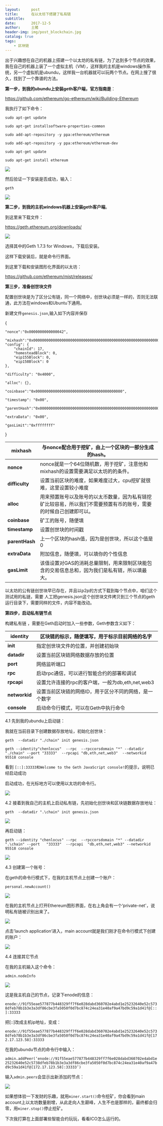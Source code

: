 ```yaml
---
layout:     post
title:      在以太坊下搭建了私有链
subtitle:   
date:       2017-12-5
author:     土猪
header-img: img/post_blockchain.jpg
catalog: true
tags:
    - 区块链
---
```


出于兴趣想在自己的机器上搭建一个以太坊的私有链，为了达到多个节点的效果，我在自己的机器上装了一个虚拟主机（VM），这样我的主机是windows操作系统，另一个虚拟机是ubundu，这样我一台机器就可以玩两个节点。在网上搜了很久，找到了一个靠谱的方法。



**第一步，到我的ubundu上安装geth客户端，官方指南是**：

https://github.com/ethereum/go-ethereum/wiki/Building-Ethereum

我执行了如下命令：

```
sudo apt-get update

sudo apt-get installsoftware-properties-common

sudo add-apt-repository -y ppa:ethereum/ethereum

sudo add-apt-repository -y ppa:ethereum/ethereum-dev

sudo apt-get update

sudo apt-get install ethereum
```

![](https://steemitimages.com/DQmU4dJ3p4bg7Ukr9GqgEMgtaT6GWWo8MCFta882AXokyqx/image.png)



然后验证一下安装是否成功，输入：

`geth`

![](https://steemitimages.com/DQmQnYtKLAXo1j2rhsppVP4VwPuNdps6L8GrU1Tbc9UkWos/image.png)



**第二步，到我的主机windows机器上安装geth客户端**。

到这里来下载文件：

https://geth.ethereum.org/downloads/

![](https://steemitimages.com/DQmYuyYAnswMR4Pv1f8Zm8Yn7roY6P9ijH9ofZ58t5QyHVf/image.png)

选择其中的Geth 1.7.3 for Windows，下载后安装。

这样下载安装后，就是命令行界面。

到这里下载和安装图形化界面的以太坊：

https://github.com/ethereum/mist/releases/

 

**第三步，准备创世块文件**



配置创世块是为了区分公有链，同一个网络中，创世块必须是一样的，否则无法联通，此方法在windows和Ubuntu下通用。



新建文件`genesis.json`,输入如下内容并保存

{

    "nonce":"0x0000000000000042",

    "mixhash":"0x0000000000000000000000000000000000000000000000000000000000000000",
    "config": {
        "chainId": 17,
        "homesteadBlock": 0,
        "eip155Block": 0,
        "eip158Block": 0
    },
    
    "difficulty": "0x4000",
    
    "alloc": {},
    
    "coinbase":"0x0000000000000000000000000000000000000000",
    
    "timestamp": "0x00",
    
    "parentHash":"0x0000000000000000000000000000000000000000000000000000000000000000",
    
    "extraData": "0x00",
    
    "gasLimit":"0xffffffff"

}

| **mixhash**    | 与nonce配合用于挖矿，由上一个区块的一部分生成的hash。          |
| -------------- | ---------------------------------------- |
| **nonce**      | nonce就是一个64位随机数，用于挖矿，注意他和mixhash的设置需要满足以太坊的的条件。 |
| **difficulty** | 设置当前区块的难度，如果难度过大，cpu挖矿就很难，这里设置较小难度       |
| **alloc**      | 用来预置账号以及账号的以太币数量，因为私有链挖矿比较容易，所以我们不需要预置有币的账号，需要的时候自己创建即可以。 |
| **coinbase**   | 矿工的账号，随便填                                |
| **timestamp**  | 设置创世块的时间戳                                |
| **parentHash** | 上一个区块的hash值，因为是创世块，所以这个值是0               |
| **extraData**  | 附加信息，随便填，可以填你的个性信息                       |
| **gasLimit**   | 该值设置对GAS的消耗总量限制，用来限制区块能包含的交易信息总和，因为我们是私有链，所以填最大。 |



以太坊的公有链创世块早已存在，并且以p2p的方式下载到每个节点中，咱们这个测试用的私链，需要 人工把genesis.json这个创世块文件拷贝到三个节点的geth运行目录下，需要同样的文件，内容不能改动。



**第四步，启动私有链节点**



构建私有链 ，需要在Geth启动时加入一些参数，Geth参数含义如下： 

| **identity**  | 区块链的标示，随便填写，用于标示目前网络的名字           |
| ------------- | --------------------------------- |
| **init**      | 指定创世块文件的位置，并创建初始块                 |
| **datadir**   | 设置当前区块链网络数据存放的位置                  |
| **port**      | 网络监听端口                            |
| **rpc**       | 启动rpc通信，可以进行智能合约的部署和调试            |
| **rpcapi**    | 设置允许连接的rpc的客户端，一般为db,eth,net,web3 |
| **networkid** | 设置当前区块链的网络ID，用于区分不同的网络，是一个数字      |
| **console**   | 启动命令行模式，可以在Geth中执行命令              |



4.1 先到我的ubundu上启动链：

我就在当前目录下创建数据存放地址，初始化创世块：

```
geth  --datadir "./chain" init genesis.json

geth --identity"chenlocus"  --rpc  --rpccorsdomain "*" --datadir  "./chain" --port "33333"  --rpcapi "db,eth,net,web3"  --networkid 95518 console
```

看到 `[::]:33333和Welcome to the Geth JavaScript console!`的提示，说明已经启动成功



启动成功，在光标地方可以使用以太坊的命令行。

![](https://steemitimages.com/DQmbyJEcawRMHpMbM4Q2cLXe3wHAxEnYwik6hCHbUbFgRE1/image.png)



4.2 接着到我自己的主机上启动私有链，先初始化创世块和区块链数据存放地址：

`geth  --datadir ".\chain" init genesis.json`



![](https://steemitimages.com/DQmc8rZdH2Vd7tjzMbLiSuaukcKFtvsGerR5yZ95urxC4Xv/image.png)

再启动链：

`geth --identity "chenlocus" --rpc  --rpccorsdomain "*" --datadir ".\chain" --port   "33333"  --rpcapi  "db,eth,net,web3" --networkid 95518 console`

![](https://steemitimages.com/DQmdjrXcAmq4M7hLFG9Bs3CyRCrard6Mchvwh6cYrRRehSz/image.png)



4.3 创建第一个账号：

在geth的命令行模式下，在我的主机节点上创建一个账户：

`personal.newAccount()`

![](https://steemitimages.com/DQmR2SVdGsXsXBwYaZxU38zVYUd7ChdHi1mz1o7jjdLf5eJ/image.png)

在我的主机节点上打开Ethereum图形界面，在右上角会有一个‘private-net'，说明私有链被识别出来了。

![](https://steemitimages.com/DQmZj8C8NbqY6JuMKLXxqZDbEkG2iX4aQv3pAdHhMK6aMFH/image.png)



点击’launch application‘进入，main account就是我们刚才在命令行模式下创建的账户：

![](https://steemitimages.com/DQme6Pkr9CJcKie1qN7eyaR8CpbhWm8JNQmWQMT3FmmaNQa/image.png)



4.4 连接其它节点

在我的主机输入这个命令：

`admin.nodeInfo`

![](https://steemitimages.com/DQmVuBVU2MM2wMxRPnjoVozpxNK9hicDo8fYPnrJRb4saX2/image.png)

这是我主机自己的节点，记录下enode的信息：

`enode://91f55eae577877b448329ff7f6e028dabd360702e4abd1e25232640e52c5738dfeb78b1b3e3a3df86cbe3fa5050f0d7bc874c24ea31e40af9a47bd9c59a1d41f@[::]:33333`

把[::]改成主机ip地址，变成：

`enode://91f55eae577877b448329ff7f6e028dabd360702e4abd1e25232640e52c5738dfeb78b1b3e3a3df86cbe3fa5050f0d7bc874c24ea31e40af9a47bd9c59a1d41f@[172.17.123.58]:33333`



在我的ubundu节点的命令行中输入：

`admin.addPeer(‘enode://91f55eae577877b448329ff7f6e028dabd360702e4abd1e25232640e52c5738dfeb78b1b3e3a3df86cbe3fa5050f0d7bc874c24ea31e40af9a47bd9c59a1d41f@[172.17.123.58]:33333’)`

输入`admin.peers`会显示出新添加的节点：

![](https://steemitimages.com/DQmSsNXhgNjah4v5p7nR46Wh3vqDLTC7vrBb76BUWA5KvNZ/image.png)



如果想体验一下发财的乐趣，就用`miner.start()`命令挖矿，你会看到main account上以太坊数量剧增，从此走向人生巅峰，人生不也是那样的，最终都会归零，用`miner.stop()`停止挖矿。

下次我打算在上面部署些智能合约玩玩，看看ICO怎么运行的。